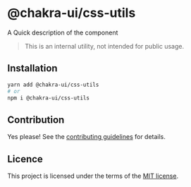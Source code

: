 # @chakra-ui/css-utils

A Quick description of the component

> This is an internal utility, not intended for public usage.

## Installation

```sh
yarn add @chakra-ui/css-utils
# or
npm i @chakra-ui/css-utils
```

## Contribution

Yes please! See the
[contributing guidelines](https://github.com/chakra-ui/chakra-ui/blob/master/CONTRIBUTING.md)
for details.

## Licence

This project is licensed under the terms of the
[MIT license](https://github.com/chakra-ui/chakra-ui/blob/master/LICENSE).
